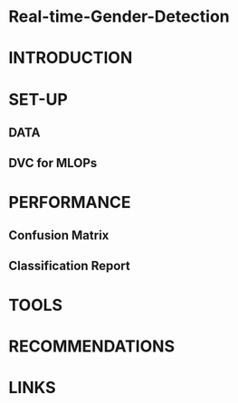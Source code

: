 # Real-time-Gender-Detection
# INTRODUCTION
# SET-UP
## DATA
## DVC for MLOPs
# PERFORMANCE
## Confusion Matrix
## Classification Report
# TOOLS
# RECOMMENDATIONS
# LINKS